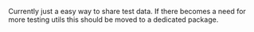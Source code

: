 Currently just a easy way to share test data. If there becomes a need for more testing utils this should be moved to a dedicated package.
